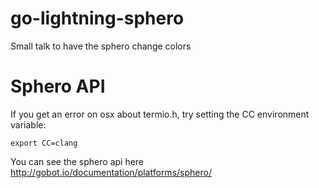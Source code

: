 # go-lightning-sphero
Small talk to have the sphero change colors

# Sphero API

If you get an error on osx about termio.h, try setting the CC environment variable:

    export CC=clang


You can see the sphero api here http://gobot.io/documentation/platforms/sphero/
